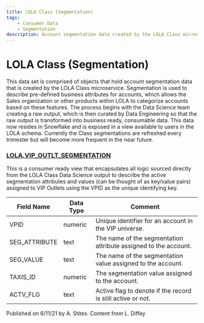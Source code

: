 ```yaml
---
title: LOLA Class (Segmentation)
tags:
    - Consumer Data
    - Segmentation
description: Account segmentation data created by the LOLA Class microservice
---
```


# LOLA Class (Segmentation)  

This data set is comprised of objects that hold account segmentation data that is created by the LOLA Class microservice. Segmentation is used to describe pre-defined business attributes for accounts, which allows the Sales organization or other products within LOLA to categorize accounts based on these features. The process begins with the Data Science team creating a raw output, which is then curated by Data Engineering so that the raw output is transformed into business ready, consumable data. This data now resides in Snowflake and is exposed in a view available to users in the LOLA schema. Currently the Class segmentations are refreshed every trimester but will become more frequent in the near future.

  

### **[LOLA.VIP\_OUTLT\_SEGMENTATION](https://app.snowflake.com/east-us-2.azure/abinbev_naz/data/databases/ABI_WH/schemas/LOLA/view/VIP_OUTLT_SEGMENTATION)**
This is a consumer ready view that encapsulates all logic sourced directly from the LOLA Class Data Science output to describe the active segmentation attributes and values (can be thought of as key/value pairs) assigned to VIP Outlets using the VPID as the unique identifying key.  


| **Field Name** | **Data Type** | **Comment** |
| --- | --- | --- |  
| VPID | numeric | Unique identifier for an account in the VIP universe. |
| SEG_ATTRIBUTE | text | The name of the segmentation attribute assigned to the account. |
| SEG_VALUE | text | The name of the segmentation value assigned to the account. |
| TAXIS_ID | numeric | The segmentation value assigned to the account. |
| ACTV_FLG | text | Active flag to denote if the record is still active or not. |

  
Published on 6/11/21 by A. Stites. Content from L. Diffey
